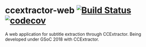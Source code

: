 # ccextractor-web [![Build Status](https://travis-ci.org/saurabhshri/ccextractor-web.svg?branch=master)](https://travis-ci.org/saurabhshri/ccextractor-web) [![codecov](https://codecov.io/gh/saurabhshri/ccextractor-web/branch/master/graph/badge.svg)](https://codecov.io/gh/saurabhshri/ccextractor-web) 

A web application for subtitle extraction through CCExtractor. Being developed under GSoC 2018 with CCExtractor.
